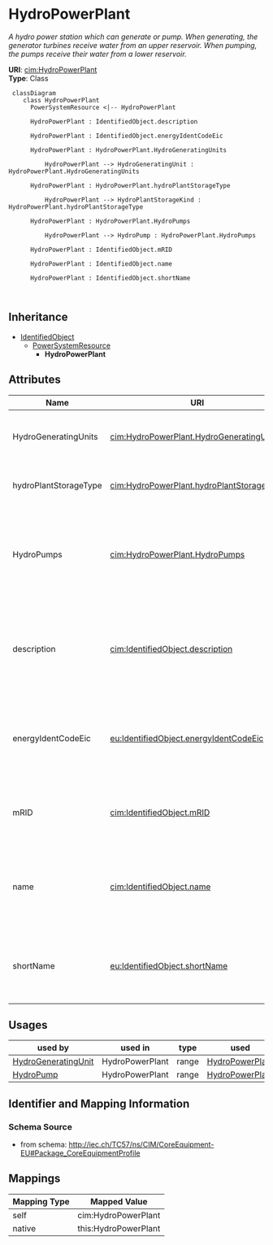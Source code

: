 # HydroPowerPlant


_A hydro power station which can generate or pump. When generating, the generator turbines receive water from an upper reservoir. When pumping, the pumps receive their water from a lower reservoir._





**URI**: [cim:HydroPowerPlant](http://iec.ch/TC57/CIM100#HydroPowerPlant)<br />
**Type**: Class




```mermaid
 classDiagram
    class HydroPowerPlant
      PowerSystemResource <|-- HydroPowerPlant
      
      HydroPowerPlant : IdentifiedObject.description
        
      HydroPowerPlant : IdentifiedObject.energyIdentCodeEic
        
      HydroPowerPlant : HydroPowerPlant.HydroGeneratingUnits
        
          HydroPowerPlant --> HydroGeneratingUnit : HydroPowerPlant.HydroGeneratingUnits
        
      HydroPowerPlant : HydroPowerPlant.hydroPlantStorageType
        
          HydroPowerPlant --> HydroPlantStorageKind : HydroPowerPlant.hydroPlantStorageType
        
      HydroPowerPlant : HydroPowerPlant.HydroPumps
        
          HydroPowerPlant --> HydroPump : HydroPowerPlant.HydroPumps
        
      HydroPowerPlant : IdentifiedObject.mRID
        
      HydroPowerPlant : IdentifiedObject.name
        
      HydroPowerPlant : IdentifiedObject.shortName
        
      
```





## Inheritance
* [IdentifiedObject](IdentifiedObject.md)
    * [PowerSystemResource](PowerSystemResource.md)
        * **HydroPowerPlant**



## Attributes


| Name | URI | Cardinality and Range | Description | Inheritance |
| ---  | --- | --- | --- | --- |
| HydroGeneratingUnits | [cim:HydroPowerPlant.HydroGeneratingUnits](http://iec.ch/TC57/CIM100#HydroPowerPlant.HydroGeneratingUnits) | 0..* <br />  [HydroGeneratingUnit](HydroGeneratingUnit.md)  | The hydro generating unit belongs to a hydro power plant | direct |
| hydroPlantStorageType | [cim:HydroPowerPlant.hydroPlantStorageType](http://iec.ch/TC57/CIM100#HydroPowerPlant.hydroPlantStorageType) | 1..1 <br />  [HydroPlantStorageKind](HydroPlantStorageKind.md)  | The type of hydro power plant water storage | direct |
| HydroPumps | [cim:HydroPowerPlant.HydroPumps](http://iec.ch/TC57/CIM100#HydroPowerPlant.HydroPumps) | 0..* <br />  [HydroPump](HydroPump.md)  | The hydro pump may be a member of a pumped storage plant or a pump for distri... | direct |
| description | [cim:IdentifiedObject.description](http://iec.ch/TC57/CIM100#IdentifiedObject.description) | 0..1 <br />  string  | The description is a free human readable text describing or naming the object | [IdentifiedObject](IdentifiedObject.md) |
| energyIdentCodeEic | [eu:IdentifiedObject.energyIdentCodeEic](http://iec.ch/TC57/CIM100-European#IdentifiedObject.energyIdentCodeEic) | 0..1 <br />  string  | The attribute is used for an exchange of the EIC code (Energy identification ... | [IdentifiedObject](IdentifiedObject.md) |
| mRID | [cim:IdentifiedObject.mRID](http://iec.ch/TC57/CIM100#IdentifiedObject.mRID) | 1..1 <br />  string  | Master resource identifier issued by a model authority | [IdentifiedObject](IdentifiedObject.md) |
| name | [cim:IdentifiedObject.name](http://iec.ch/TC57/CIM100#IdentifiedObject.name) | 1..1 <br />  string  | The name is any free human readable and possibly non unique text naming the o... | [IdentifiedObject](IdentifiedObject.md) |
| shortName | [eu:IdentifiedObject.shortName](http://iec.ch/TC57/CIM100-European#IdentifiedObject.shortName) | 0..1 <br />  string  | The attribute is used for an exchange of a human readable short name with len... | [IdentifiedObject](IdentifiedObject.md) |





## Usages

| used by | used in | type | used |
| ---  | --- | --- | --- |
| [HydroGeneratingUnit](HydroGeneratingUnit.md) | HydroPowerPlant | range | [HydroPowerPlant](HydroPowerPlant.md) |
| [HydroPump](HydroPump.md) | HydroPowerPlant | range | [HydroPowerPlant](HydroPowerPlant.md) |






## Identifier and Mapping Information







### Schema Source


* from schema: http://iec.ch/TC57/ns/CIM/CoreEquipment-EU#Package_CoreEquipmentProfile





## Mappings

| Mapping Type | Mapped Value |
| ---  | ---  |
| self | cim:HydroPowerPlant |
| native | this:HydroPowerPlant |




